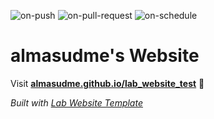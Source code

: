 
  ![on-push](../../actions/workflows/on-push.yaml/badge.svg)
  ![on-pull-request](../../actions/workflows/on-pull-request.yaml/badge.svg)
  ![on-schedule](../../actions/workflows/on-schedule.yaml/badge.svg)

  # almasudme's Website

  Visit **[almasudme.github.io/lab_website_test](https://almasudme.github.io/lab_website_test)** 🚀

  _Built with [Lab Website Template](https://greene-lab.gitbook.io/lab-website-template-docs)_

